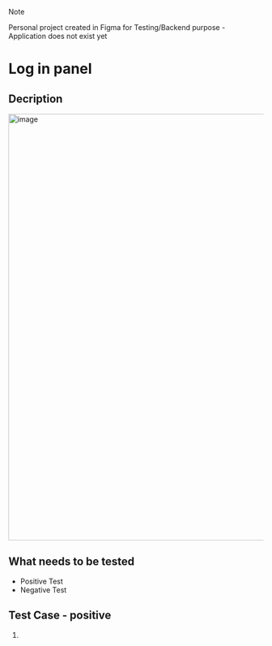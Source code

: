 > [!NOTE]
> Personal project created in Figma for Testing/Backend purpose - Application does not exist yet

# Log in panel
## Decription

<img width="1148" height="841" alt="image" src="https://github.com/user-attachments/assets/61888ddf-b195-4703-bf10-310bb33e3f00" />

## What needs to be tested
- Positive Test
- Negative Test

## Test Case - positive
 1.
